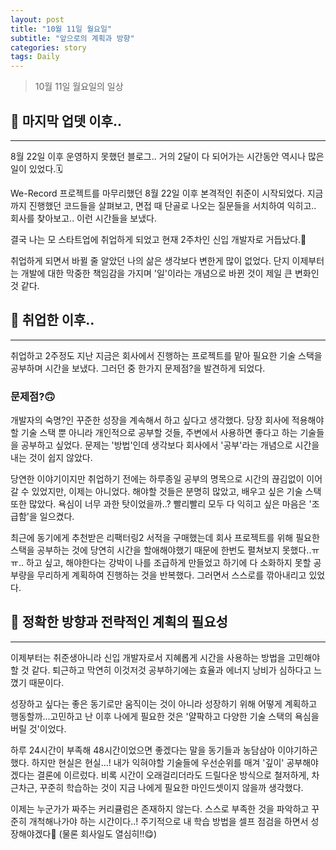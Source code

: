 ```yaml
---
layout: post
title: "10월 11일 월요일"
subtitle: "앞으로의 계획과 방향"
categories: story
tags: Daily
---
```


> 10월 11일 월요일의 일상

<!--more-->

## 📌 마지막 업뎃 이후..

---

8월 22일 이후 운영하지 못했던 블로그.. 거의 2달이 다 되어가는 시간동안 역시나 많은 일이 있었다.🗓

We-Record 프로젝트를 마무리했던 8월 22일 이후 본격적인 취준이 시작되었다. 지금까지 진행했던 코드들을 살펴보고, 면접 때 단골로 나오는 질문들을 서치하여 익히고.. 회사를 찾아보고.. 이런 시간들을 보냈다.

결국 나는 모 스타트업에 취업하게 되었고 현재 2주차인 신입 개발자로 거듭났다.🎉

취업하게 되면서 바뀔 줄 알았던 나의 삶은 생각보다 변한게 많이 없었다. 단지 이제부터는 개발에 대한 막중한 책임감을 가지며 '일'이라는 개념으로 바뀐 것이 제일 큰 변화인 것 같다.

## 📌 취업한 이후..

---

취업하고 2주정도 지난 지금은 회사에서 진행하는 프로젝트를 맡아 필요한 기술 스택을 공부하며 시간을 보냈다. 그러던 중 한가지 문제점?을 발견하게 되었다.

### 문제점?🙃

개발자의 숙명?인 꾸준한 성장을 계속해서 하고 싶다고 생각했다. 당장 회사에 적용해야할 기술 스택 뿐 아니라 개인적으로 공부할 것들, 주변에서 사용하면 좋다고 하는 기술들을 공부하고 싶었다. 문제는 '방법'인데 생각보다 회사에서 '공부'라는 개념으로 시간을 내는 것이 쉽지 않았다.

당연한 이야기이지만 취업하기 전에는 하루종일 공부의 명목으로 시간의 끊김없이 이어갈 수 있었지만, 이제는 아니었다. 해야할 것들은 분명히 많았고, 배우고 싶은 기술 스택 또한 많았다. 욕심이 너무 과한 탓이었을까..? 빨리빨리 모두 다 익히고 싶은 마음은 '조급함'을 일으켰다.

최근에 동기에게 추천받은 리팩터링2 서적을 구매했는데 회사 프로젝트를 위해 필요한 스택을 공부하는 것에 당연히 시간을 할애해야했기 때문에 한번도 펼쳐보지 못했다..ㅠㅠ.. 하고 싶고, 해야한다는 강박이 나를 조급하게 만들었고 하기에 다 소화하지 못할 공부량을 무리하게 계획하여 진행하는 것을 반복했다. 그러면서 스스로를 깎아내리고 있었다.

## 🎯 정확한 방향과 전략적인 계획의 필요성

---

이제부터는 취준생아니라 신입 개발자로서 지혜롭게 시간을 사용하는 방법을 고민해야할 것 같다. 퇴근하고 막연히 이것저것 공부하기에는 효율과 에너지 낭비가 심하다고 느꼈기 때문이다.

성장하고 싶다는 좋은 동기로만 움직이는 것이 아니라 성장하기 위해 어떻게 계획하고 행동할까...고민하고 난 이후 나에게 필요한 것은 '얄팍하고 다양한 기술 스택의 욕심을 버릴 것'이었다.

하루 24시간이 부족해 48시간이었으면 좋겠다는 말을 동기들과 농담삼아 이야기하곤 했다. 하지만 현실은 현실...! 내가 익혀야할 기술들에 우선순위를 매겨 '깊이' 공부해야겠다는 결론에 이르렀다.
비록 시간이 오래걸리더라도 드릴다운 방식으로 철저하게, 차근차근, 꾸준히 학습하는 것이 지금 나에게 필요한 마인드셋이지 않을까 생각했다.

이제는 누군가가 짜주는 커리큘럼은 존재하지 않는다. 스스로 부족한 것을 파악하고 꾸준히 개척해나가야 하는 시간이다..!
주기적으로 내 학습 방법을 셀프 점검을 하면서 성장해야겠다🌱
(물론 회사일도 열심히!!😋)
